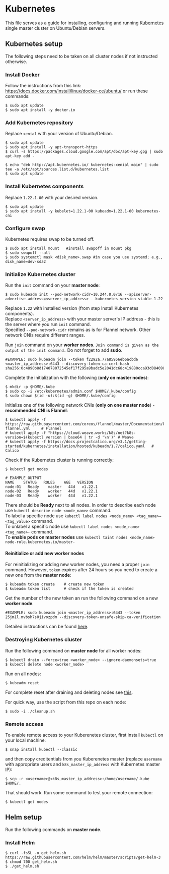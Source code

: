 # Kubernetes

This file serves as a guide for installing, configuring and running [Kubernetes](https://kubernetes.io/) single master cluster on Ubuntu/Debian servers.

## Kubernetes setup

The following steps need to be taken on all cluster nodes if not instructed otherwise.

### Install Docker

Follow the instructions from this link: https://docs.docker.com/install/linux/docker-ce/ubuntu/ or run these commands:

    $ sudo apt update
    $ sudo apt install -y docker.io

### Add Kubernetes repository 

Replace `xenial` with your version of Ubuntu/Debian.

    $ sudo apt update
    $ sudo apt install -y apt-transport-https
    $ curl -s https://packages.cloud.google.com/apt/doc/apt-key.gpg | sudo apt-key add -

    $ echo "deb http://apt.kubernetes.io/ kubernetes-xenial main" | sudo tee -a /etc/apt/sources.list.d/kubernetes.list
    $ sudo apt update

### Install Kubernetes components

Replace `1.22.1-00` with your desired version.  
   
    $ sudo apt update 
    $ sudo apt install -y kubelet=1.22.1-00 kubeadm=1.22.1-00 kubernetes-cni

### Configure swap

Kubernetes requires swap to be turned off.

    $ sudo apt install mount   #install swapoff in mount pkg
    $ sudo swapoff --all
    $ sudo systemctl mask <disk_name>.swap #in case you use systemd; e.g., disk_name=dev-sda2

### Initialize Kubernetes cluster

Run the `init` command on your **master node**:

    $ sudo kubeadm init --pod-network-cidr=10.244.0.0/16 --apiserver-advertise-address=<server_ip_address> --kubernetes-version stable-1.22

Replace `1.22` with installed version (from step Install Kubernetes components).  
Replace `<server_ip_address>` with your master server's IP address - this is the server where you run `init` command.  
Specified `--pod-network-cidr` remains as is for Flannel network. Other network CNIs require different ranges.  

Run `join` command on your **worker nodes**. `Join command is given as the output of the init command.` Do not forget to add **sudo**.  

    #EXAMPLE: sudo kubeadm join --token f2292a.77a85956eb6acbd6 <master_ip_address>:6443 --discovery-token-ca-cert-hash sha256:0c4890b8d174078072545ef17f295a9badc5e2041dc68c419880cca93d084098

Complete the initialization with the following (**only on master nodes**):

    $ mkdir -p $HOME/.kube
    $ sudo cp -i /etc/kubernetes/admin.conf $HOME/.kube/config
    $ sudo chown $(id -u):$(id -g) $HOME/.kube/config

Initialize one of the following network CNIs (**only on one master node**) - **recommended CNI is Flannel**:

    $ kubectl apply -f https://raw.githubusercontent.com/coreos/flannel/master/Documentation/kube-flannel.yml     # Flannel
    # kubectl apply -f "https://cloud.weave.works/k8s/net?k8s-version=$(kubectl version | base64 | tr -d '\n')" # Weave
    # kubectl apply -f https://docs.projectcalico.org/v3.1/getting-started/kubernetes/installation/hosted/kubeadm/1.7/calico.yaml   # Calico

Check if the Kubernetes cluster is running correctly:

    $ kubectl get nodes
    
    # EXAMPLE OUTPUT
    NAME    STATUS   ROLES    AGE   VERSION
    node-01   Ready    master   44d   v1.22.1
    node-02   Ready    worker   44d   v1.22.1
    node-03   Ready    worker   44d   v1.22.1

There should be **Ready** next to all nodes. In order to describe each node use `kubectl describe node <node_name>` command.  
To label a specific node use `kubectl label nodes <node_name> <tag_name>=<tag_value>` command.  
To unlabel a specific node use `kubectl label nodes <node_name> <tag_name>-` command.  
To **enable pods on master nodes** use `kubectl taint nodes <node_name> node-role.kubernetes.io/master-`

#### Reinitialize or add new worker nodes

For reinitializing or adding new worker nodes, you need a proper `join` command. However, `token` expires after 24 hours so you need to create a new one from the **master node**:

    $ kubeadm token create    # create new token
    $ kubeadm token list      # check if the token is created

Get the number of the new token an run the following command on a new **worker node**.

    #EXAMPLE: sudo kubeadm join <master_ip_address>:6443 --token 25jm1l.mvbsh7s0jivozpdm --discovery-token-unsafe-skip-ca-verification

Detailed instructions can be found [here](https://blog.scottlowe.org/2019/07/12/calculating-ca-certificate-hash-for-kubeadm/).

### Destroying Kubernetes cluster

Run the following command on **master node** for all worker nodes:

    $ kubectl drain --force=true <worker_node> --ignore-daemonsets=true
    $ kubectl delete node <worker_node>

Run on all nodes:

    $ kubeadm reset

For complete reset after draining and deleting nodes see [this](https://stackoverflow.com/questions/46276796/kubernetes-cannot-cleanup-flannel).

For quick way, use the script from this repo on each node:

    $ sudo -i ./cleanup.sh

### Remote access

To enable remote access to your Kuberenetes cluster, first install `kubectl` on your local machine:

    $ snap install kubectl --classic

and then copy creditentials from you Kuberenetes master (replace `username` with appropriate users and `k8s_master_ip_address` with Kubernetes master IP):

    $ scp -r <username>@<k8s_master_ip_address>:/home/username/.kube $HOME/.

That should work. Run some command to test your remote connection:

    $ kubectl get nodes

## Helm setup

Run the following commands on **master node**.

### Install Helm

    $ curl -fsSL -o get_helm.sh https://raw.githubusercontent.com/helm/helm/master/scripts/get-helm-3
    $ chmod 700 get_helm.sh
    $ ./get_helm.sh